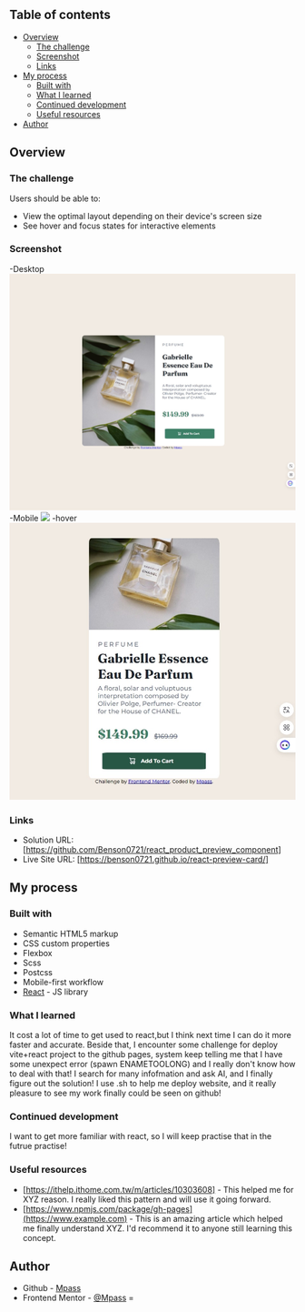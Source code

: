 ## Table of contents

- [Overview](#overview)
  - [The challenge](#the-challenge)
  - [Screenshot](#screenshot)
  - [Links](#links)
- [My process](#my-process)
  - [Built with](#built-with)
  - [What I learned](#what-i-learned)
  - [Continued development](#continued-development)
  - [Useful resources](#useful-resources)
- [Author](#author)

## Overview

### The challenge

Users should be able to:

- View the optimal layout depending on their device's screen size
- See hover and focus states for interactive elements

### Screenshot

-Desktop
![](./screenshot_1440.jpeg)
-Mobile
![](./screenshot_375.jpeg)
-hover
![](./screenshot_hover.jpeg)


### Links

- Solution URL: [https://github.com/Benson0721/react_product_preview_component]
- Live Site URL: [https://benson0721.github.io/react-preview-card/]

## My process

### Built with

- Semantic HTML5 markup
- CSS custom properties
- Flexbox
- Scss
- Postcss 
- Mobile-first workflow
- [React](https://reactjs.org/) - JS library


### What I learned
It cost a lot of time to get used to react,but I think next time I can do it more faster and accurate.
Beside that, I encounter some challenge for deploy vite+react project to the github pages,
system keep telling me that I have some unexpect error (spawn ENAMETOOLONG) and I really don't know how to deal with that!
I search for many infofmation and ask AI, and I finally figure out the solution!
I use .sh to help me deploy website, and it really pleasure to see my work finally could be seen on github! 


### Continued development

I want to get more familiar with react, so I will keep practise that in the futrue practise!

### Useful resources

- [https://ithelp.ithome.com.tw/m/articles/10303608] - This helped me for XYZ reason. I really liked this pattern and will use it going forward.
- [https://www.npmjs.com/package/gh-pages](https://www.example.com) - This is an amazing article which helped me finally understand XYZ. I'd recommend it to anyone still learning this concept.



## Author

- Github - [Mpass](https://github.com/Benson0721)
- Frontend Mentor - [@Mpass](https://www.frontendmentor.io/profile/Benson0721)
=


